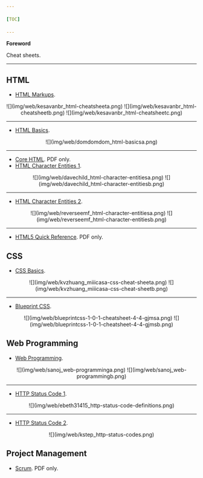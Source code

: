 ```yaml
---

[TOC]

---
```


**Foreword**

Cheat sheets.

---

## HTML

- [HTML Markups](kesavanbr_html-cheatsheet.pdf).

<center>
![](img/web/kesavanbr_html-cheatsheeta.png)
![](img/web/kesavanbr_html-cheatsheetb.png)
![](img/web/kesavanbr_html-cheatsheetc.png)
</center>

---

- [HTML Basics](domdomdom_html-basics.pdf).

<center>
![](img/web/domdomdom_html-basicsa.png)
</center>

---

- [Core HTML](4254-rc064-010d-core_html_1.pdf). PDF only.
- [HTML Character Entities 1](davechild_html-character-entities.pdf).

<center>
![](img/web/davechild_html-character-entitiesa.png)
![](img/web/davechild_html-character-entitiesb.png)
</center>

---

- [HTML Character Entities 2](reverseemf_html-character-entities.pdf).

<center>
![](img/web/reverseemf_html-character-entitiesa.png)
![](img/web/reverseemf_html-character-entitiesb.png)
</center>

---

- [HTML5 Quick Reference](html5-cheat-sheet.pdf). PDF only.

## CSS

- [CSS Basics](kvzhuang_miiicasa-css-cheat-sheet.pdf).

<center>
![](img/web/kvzhuang_miiicasa-css-cheat-sheeta.png)
![](img/web/kvzhuang_miiicasa-css-cheat-sheetb.png)
</center>

---

- [Blueprint CSS](blueprintcss-1-0-1-cheatsheet-4-4-gjms.pdf).

<center>
![](img/web/blueprintcss-1-0-1-cheatsheet-4-4-gjmsa.png)
![](img/web/blueprintcss-1-0-1-cheatsheet-4-4-gjmsb.png)
</center>

## Web Programming

- [Web Programming](sanoj_web-programming.pdf).

<center>
![](img/web/sanoj_web-programminga.png)
![](img/web/sanoj_web-programmingb.png)
</center>

---

- [HTTP Status Code 1](ebeth31415_http-status-code-definitions.pdf).

<center>
![](img/web/ebeth31415_http-status-code-definitions.png)
</center>

---

- [HTTP Status Code 2](kstep_http-status-codes.pdf).

<center>
![](img/web/kstep_http-status-codes.png)
</center>

## Project Management

- [Scrum](Scrum.pdf). PDF only.